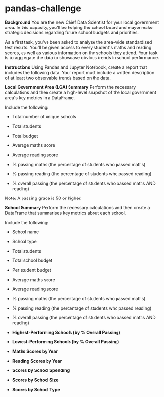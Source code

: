 # pandas-challenge

**Background**
You are the new Chief Data Scientist for your local government area. In this capacity, you'll be helping the school board and mayor make strategic decisions regarding future school budgets and priorities.

As a first task, you've been asked to analyse the area-wide standardised test results. You'll be given access to every student's maths and reading scores, as well as various information on the schools they attend. Your task is to aggregate the data to showcase obvious trends in school performance.

**Instructions**
Using Pandas and Jupyter Notebook, create a report that includes the following data. Your report must include a written description of at least two observable trends based on the data.

**Local Government Area (LGA) Summary**
Perform the necessary calculations and then create a high-level snapshot of the local government area's key metrics in a DataFrame.

Include the following:

- Total number of unique schools

- Total students

- Total budget

- Average maths score

- Average reading score

- % passing maths (the percentage of students who passed maths)

- % passing reading (the percentage of students who passed reading)

- % overall passing (the percentage of students who passed maths AND reading)

Note: A passing grade is 50 or higher.

**School Summary**
Perform the necessary calculations and then create a DataFrame that summarises key metrics about each school.

Include the following:

- School name

- School type

- Total students

- Total school budget

- Per student budget

- Average maths score

- Average reading score

- % passing maths (the percentage of students who passed maths)

- % passing reading (the percentage of students who passed reading)

- % overall passing (the percentage of students who passed maths AND reading)

- **Highest-Performing Schools (by % Overall Passing)**
- **Lowest-Performing Schools (by % Overall Passing)**
- **Maths Scores by Year**
- **Reading Scores by Year**
- **Scores by School Spending**
- **Scores by School Size**
- **Scores by School Type**
